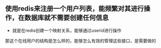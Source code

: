 ## 使用redis来注册一个用户列表，能频繁对其进行操作，在数据库就不需要创建任何信息
- 就是在redis创建一个映射关系，能够通过userid进行操作

那这个在线用户的结构是怎么样的，能够怎么有效的管理这些接口，是需要做的